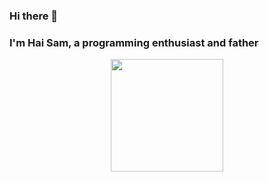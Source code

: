 ### Hi there 👋
### I'm Hai Sam, a programming enthusiast and father
<p align="center">
<a href="https://github.com/sam-the-hai">
  <img height="180em" src="https://github-readme-stats-eight-theta.vercel.app/api?username=sam-the-hai&show_icons=true&theme=algolia&include_all_commits=true&count_private=true"/>
</a>
</p>
<!--
**sam-the-hai/sam-the-hai** is a ✨ _special_ ✨ repository because its `README.md` (this file) appears on your GitHub profile.

Here are some ideas to get you started:

- 🔭 I’m currently working on ...
- 🌱 I’m currently learning ...
- 👯 I’m looking to collaborate on ...
- 🤔 I’m looking for help with ...
- 💬 Ask me about ...
- 📫 How to reach me: ...
- 😄 Pronouns: ...
- ⚡ Fun fact: ...
-->
